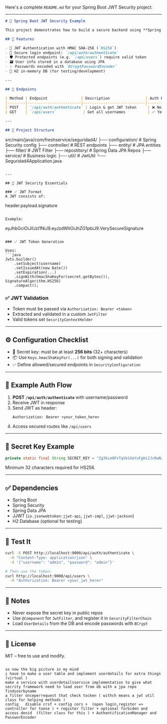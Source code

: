 Here's a complete `README.md` for your Spring Boot JWT Security project:

---

```markdown
# 🔐 Spring Boot JWT Security Example

This project demonstrates how to build a secure backend using **Spring Boot** with **JWT-based authentication** and **Spring Security**.

## 📌 Features

- 🔐 JWT Authentication with HMAC SHA-256 (`HS256`)
- 🧾 Secure login endpoint: `/api/auth/authenticate`
- 🛡️ Protected endpoints (e.g. `/api/users`) require valid token
- 🗃️ User info stored in a database using JPA
- ✨ Passwords encoded with `BCryptPasswordEncoder`
- 🧪 H2 in-memory DB (for testing/development)

---

## 🚀 Endpoints

| Method | Endpoint               | Description                | Auth Required |
|--------|------------------------|----------------------------|----------------|
| POST   | `/api/auth/authenticate` | Login & get JWT token     | ❌ No          |
| GET    | `/api/users`            | Get all usernames          | ✅ Yes         |

---

## 🧰 Project Structure

```
src/main/java/com/freshservice/seguridad4/
├── configuration/        # Spring Security config
├── controller/           # REST endpoints
├── entity/               # JPA entities
├── filter/               # JWT Filter
├── repostitory/          # Spring Data JPA Repos
├── service/              # Business logic
├── util/                 # JwtUtil
└── Seguridad4Application.java
```

---

## 🔐 JWT Security Essentials

### ✅ JWT Format
A JWT consists of:
```
header.payload.signature
```

Example:
```
eyJhbGciOiJIUzI1NiJ9.eyJzdWIiOiJhZG1pbiJ9.VerySecureSignature
```

### ✅ JWT Token Generation

Uses:
```java
Jwts.builder()
    .setSubject(username)
    .setIssuedAt(new Date())
    .setExpiration(...)
    .signWith(hmacShaKeyFor(secret.getBytes()), SignatureAlgorithm.HS256)
    .compact();
```

### ✅ JWT Validation

- Token must be passed via `Authorization: Bearer <token>`
- Extracted and validated in a custom `JwtFilter`
- Valid tokens set `SecurityContextHolder`

---

## ⚙️ Configuration Checklist

- 🔐 Secret key: must be at least **256 bits** (32+ characters)
- 📦 Use `Keys.hmacShaKeyFor(...)` for both signing and validation
- ✅ Define allowed/secured endpoints in `SecurityConfiguration`

---

## 🔑 Example Auth Flow

1. **POST `/api/auth/authenticate`** with username/password
2. Receive JWT in response
3. Send JWT as header:
   ```
   Authorization: Bearer <your_token_here>
   ```
4. Access secured routes like `/api/users`

---

## 🔐 Secret Key Example

```java
private static final String SECRET_KEY = "Zg3kLm9PxTqVb1XeYuFgHi2JcRwNzA8B";
```

Minimum 32 characters required for HS256.

---

## ✅ Dependencies

- Spring Boot
- Spring Security
- Spring Data JPA
- JJWT (`io.jsonwebtoken:jjwt-api`, `jjwt-impl`, `jjwt-jackson`)
- H2 Database (optional for testing)

---

## 🧪 Test It

```bash
curl -X POST http://localhost:9000/api/auth/authenticate \
  -H "Content-Type: application/json" \
  -d '{"username": "admin", "password": "admin"}'

# Then use the token:
curl http://localhost:9000/api/users \
  -H "Authorization: Bearer <your_jwt_here>"
```

---

## 🧠 Notes

- Never expose the secret key in public repos
- Use `@Component` for `JwtFilter`, and register it in `SecurityFilterChain`
- Load `UserDetails` from the DB and encode passwords with `BCrypt`

---

## 📂 License

MIT – free to use and modify.
```

so now the big picture in my mind 
i have to make a user table and implement userdetails for extra things  (virtual )
make a service with userdetailsservice implementation to give what secrity framework need to load user from db with a jpa repo finduserbyname
a filter onceperrequest that check tocken ( withch means a jwt util class for helping methods ) 
config   disable crsf + config cors +  (open login,register => controller for toese ) + register filter + optional forbiden and access denid  (filter class for this ) + AuthentificationManager and PassworEncoder
